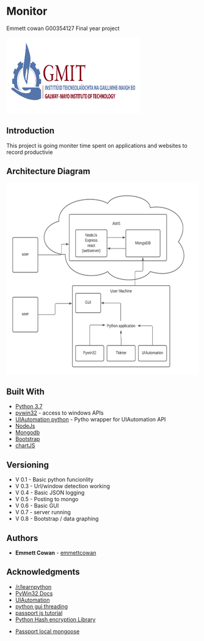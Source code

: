# Monitor
Emmett cowan G00354127 Final year project

<img width="350" height="200" src="./pictures/gmit.jpg">

## Introduction
This project is going moniter time spent on applications and websites to record productivie 



## Architecture Diagram

<img width="600" height="500" src="./pictures/arch diagramv3.png">

## Built With

* [Python 3.7](https://www.python.org/)
* [pywin32](https://github.com/mhammond/pywin32) - access to windows APIs
* [UIAutomation python](https://github.com/yinkaisheng/Python-UIAutomation-for-Windows) - Pytho  wrapper for UIAutomation API
* [NodeJs](https://nodejs.org/en/)
* [Mongodb](https://www.mongodb.com/3)
* [Bootstrap](https://getbootstrap.com/)
* [chartJS](https://www.chartjs.org/)

## Versioning

* V 0.1  - Basic python funcionlity
* V 0.3  - Url/window detection working  
* V 0.4  - Basic JSON logging
* V 0.5  - Posting to mongo
* V 0.6  - Basic GUI
* V 0.7  - server running 
* V 0.8  - Bootstrap / data graphing

## Authors

* **Emmett Cowan** - [emmettcowan](https://github.com/emmettcowan)

## Acknowledgments

* [/r/learnpython](https://www.reddit.com/r/learnpython/)  
* [PyWin32 Docs](http://timgolden.me.uk/pywin32-docs/contents.html)  
* [UIAutomation](https://github.com/yinkaisheng/Python-UIAutomation-for-Windows)  
* [python gui threading](https://stackoverflow.com/questions/53794930/starting-and-stopping-a-thread-from-a-gui)
* [passport js tutorial](https://www.sitepoint.com/local-authentication-using-passport-node-js/)
* [Python Hash encryption Library](https://docs.python.org/3/library/hashlib.html)
- [Passport local mongoose](https://www.npmjs.com/package/passport-local-mongoose)
